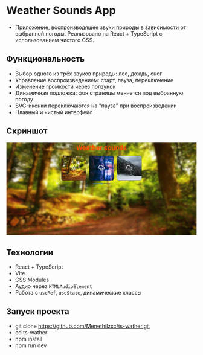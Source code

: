 # Weather Sounds App
  - Приложение, воспроизводящее звуки природы в зависимости от выбранной погоды. Реализовано на React + TypeScript с использованием чистого CSS.
    
## Функциональность
  - Выбор одного из трёх звуков природы: лес, дождь, снег
  - Управление воспроизведением: старт, пауза, переключение
  - Изменение громкости через ползунок
  - Динамичная подложка: фон страницы меняется под выбранную погоду
  - SVG-иконки переключаются на "пауза" при воспроизведении
  - Плавный и чистый интерфейс

## Скриншот
   ![Главная страница](./wather/src/assets/screen/photo_2025-07-29_16-27-21.jpg)

## Технологии
  - React + TypeScript
  - Vite
  - CSS Modules
  - Аудио через `HTMLAudioElement`
  - Работа с `useRef`, `useState`, динамические классы

## Запуск проекта
  - git clone https://github.com/Menethilzxc/ts-wather.git
  - cd ts-wather
  - npm install
  - npm run dev
